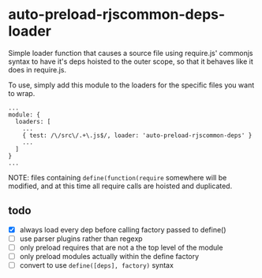 # auto-preload-rjscommon-deps-loader

Simple loader function that causes a source file using require.js' commonjs syntax to have it's deps hoisted to the outer scope, so that it behaves like it does in require.js.

To use, simply add this module to the loaders for the specific files you want to wrap.

```
...
module: {
  loaders: [
    ...
    { test: /\/src\/.+\.js$/, loader: 'auto-preload-rjscommon-deps' }
    ...
  ]
}
...
```

NOTE: files containing `define(function(require` somewhere will be modified, and at this time all require calls are hoisted and duplicated.

## todo
 - [x] always load every dep before calling factory passed to define()
 - [ ] use parser plugins rather than regexp
 - [ ] only preload requires that are not a the top level of the module
 - [ ] only preload modules actually within the define factory
 - [ ] convert to use `define([deps], factory)` syntax